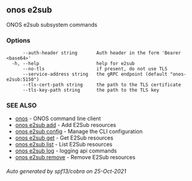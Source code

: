 ## onos e2sub

ONOS e2sub subsystem commands

### Options

```
      --auth-header string       Auth header in the form 'Bearer <base64>'
  -h, --help                     help for e2sub
      --no-tls                   if present, do not use TLS
      --service-address string   the gRPC endpoint (default "onos-e2sub:5150")
      --tls-cert-path string     the path to the TLS certificate
      --tls-key-path string      the path to the TLS key
```

### SEE ALSO

* [onos](onos.md)	 - ONOS command line client
* [onos e2sub add](onos_e2sub_add.md)	 - Add E2Sub resources
* [onos e2sub config](onos_e2sub_config.md)	 - Manage the CLI configuration
* [onos e2sub get](onos_e2sub_get.md)	 - Get E2Sub resources
* [onos e2sub list](onos_e2sub_list.md)	 - List E2Sub resources
* [onos e2sub log](onos_e2sub_log.md)	 - logging api commands
* [onos e2sub remove](onos_e2sub_remove.md)	 - Remove E2Sub resources

###### Auto generated by spf13/cobra on 25-Oct-2021

